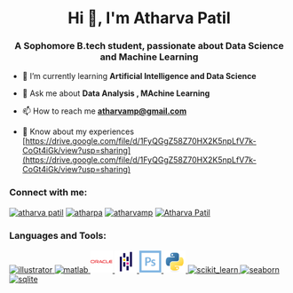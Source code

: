 <h1 align="center">Hi 👋, I'm Atharva Patil</h1>
<h3 align="center">A Sophomore B.tech student, passionate about Data Science and Machine Learning</h3>

- 🌱 I’m currently learning **Artificial Intelligence and Data Science**

- 💬 Ask me about **Data Analysis , MAchine Learning**

- 📫 How to reach me **atharvamp@gmail.com**

- 📄 Know about my experiences [https://drive.google.com/file/d/1FyQGgZ58Z70HX2K5npLfV7k-CoGt4iGk/view?usp=sharing](https://drive.google.com/file/d/1FyQGgZ58Z70HX2K5npLfV7k-CoGt4iGk/view?usp=sharing)

<h3 align="left">Connect with me:</h3>
<p align="left">
<a href="https://linkedin.com/in/atharva patil" target="blank"><img align="center" src="https://raw.githubusercontent.com/rahuldkjain/github-profile-readme-generator/master/src/images/icons/Social/linked-in-alt.svg" alt="atharva patil" height="30" width="40" /></a>
<a href="https://kaggle.com/atharpa" target="blank"><img align="center" src="https://raw.githubusercontent.com/rahuldkjain/github-profile-readme-generator/master/src/images/icons/Social/kaggle.svg" alt="atharpa" height="30" width="40" /></a>
<a href="https://twitter.com/atharvamp" target="blank"><img align="center" src="https://raw.githubusercontent.com/rahuldkjain/github-profile-readme-generator/master/src/images/icons/Social/twitter.svg" alt="atharvamp" height="30" width="40" /></a>  
<a href="https://www.quora.com/profile/Atharva-Patil-411" target="blank"><img align="center" src="https://raw.githubusercontent.com/rahuldkjain/github-profile-readme-generator/master/src/images/icons/Social/quora.svg" alt="Atharva Patil" height="30" width="40" /></a>   
</p>

<h3 align="left">Languages and Tools:</h3>
<p align="left"> <a href="https://www.adobe.com/in/products/illustrator.html" target="_blank" rel="noreferrer"> <img src="https://www.vectorlogo.zone/logos/adobe_illustrator/adobe_illustrator-icon.svg" alt="illustrator" width="40" height="40"/> </a> <a href="https://www.mathworks.com/" target="_blank" rel="noreferrer"> <img src="https://upload.wikimedia.org/wikipedia/commons/2/21/Matlab_Logo.png" alt="matlab" width="40" height="40"/> </a> <a href="https://www.oracle.com/" target="_blank" rel="noreferrer"> <img src="https://raw.githubusercontent.com/devicons/devicon/master/icons/oracle/oracle-original.svg" alt="oracle" width="40" height="40"/> </a> <a href="https://pandas.pydata.org/" target="_blank" rel="noreferrer"> <img src="https://raw.githubusercontent.com/devicons/devicon/2ae2a900d2f041da66e950e4d48052658d850630/icons/pandas/pandas-original.svg" alt="pandas" width="40" height="40"/> </a> <a href="https://www.photoshop.com/en" target="_blank" rel="noreferrer"> <img src="https://raw.githubusercontent.com/devicons/devicon/master/icons/photoshop/photoshop-line.svg" alt="photoshop" width="40" height="40"/> </a> <a href="https://www.python.org" target="_blank" rel="noreferrer"> <img src="https://raw.githubusercontent.com/devicons/devicon/master/icons/python/python-original.svg" alt="python" width="40" height="40"/> </a> <a href="https://scikit-learn.org/" target="_blank" rel="noreferrer"> <img src="https://upload.wikimedia.org/wikipedia/commons/0/05/Scikit_learn_logo_small.svg" alt="scikit_learn" width="40" height="40"/> </a> <a href="https://seaborn.pydata.org/" target="_blank" rel="noreferrer"> <img src="https://seaborn.pydata.org/_images/logo-mark-lightbg.svg" alt="seaborn" width="40" height="40"/> </a> <a href="https://www.sqlite.org/" target="_blank" rel="noreferrer"> <img src="https://www.vectorlogo.zone/logos/sqlite/sqlite-icon.svg" alt="sqlite" width="40" height="40"/> </a> </p>
